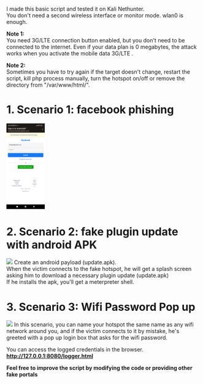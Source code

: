 I made this basic script and tested it on Kali Nethunter.<br />
You don't need a second wireless interface or monitor mode. wlan0 is enough. <br />

**Note 1:** <br />
You need 3G/LTE connection button enabled, but you don't need to be connected to the internet. Even if your data plan is 0 megabytes, the attack works when you activate the mobile data 3G/LTE . <br />

**Note 2:** <br />
Sometimes you have to try again if the target doesn't change, restart the script, kill php process manually, turn the hotspot on/off or remove the directory from "/var/www/html/". 
# 1. **Scenario 1: facebook phishing**
<img src="images/facebook.jpg" width="100">

# 2. **Scenario 2: fake plugin update with android APK**
<img src="images/backdoor.jpg" width="100">
    Create an android payload (update.apk). <br />
When the victim connects to the fake hotspot, he will get a splash screen asking him to download a necessary plugin update (update.apk) <br />
If he installs the apk, you'll get a meterpreter shell. <br />

# 3. **Scenario 3: Wifi Password Pop up**

<img src="images/wifi.jpg" width="200">
In this scenario, you can name your hotspot the same name as any wifi network around you, and if the victim connects to it by mistake, he's greeted with a pop up login box that asks for the wifi password.<br />

You can access the logged credentials in the browser.<br />
**http://127.0.0.1:8080/logger.html** <br />

**Feel free to improve the script by modifying the code or providing other fake portals**
          
